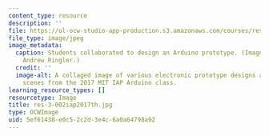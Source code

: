 ```yaml
---
content_type: resource
description: ''
file: https://ol-ocw-studio-app-production.s3.amazonaws.com/courses/res-3-002-collaborative-design-and-creative-expression-with-arduino-microcontrollers-january-iap-2017/5ef61438e0c52c2d3e4c6a0a64798a92_res-3-002iap2017th.jpg
file_type: image/jpeg
image_metadata:
  caption: Students collaborated to design an Arduino prototype. (Image courtesy of
    Andrew Ringler.)
  credit: ''
  image-alt: A collaged image of various electronic prototype designs and classroom
    scenes from the 2017 MIT IAP Arduino class.
learning_resource_types: []
resourcetype: Image
title: res-3-002iap2017th.jpg
type: OCWImage
uid: 5ef61438-e0c5-2c2d-3e4c-6a0a64798a92
---
```

